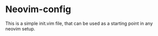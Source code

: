# Neovim-config
This is a simple init.vim file, that can be used as a starting point in any neovim setup.
